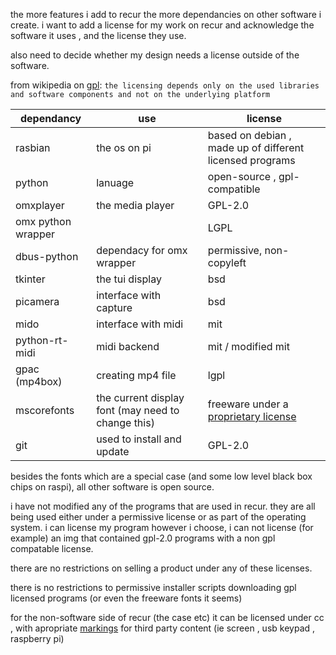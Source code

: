 
the more features i add to recur the more dependancies on other software i create. i want to add a license for my work on recur and acknowledge the software it uses , and the license they use.

also need to decide whether my design needs a license outside of the software.

from wikipedia on [gpl]:
`the licensing depends only on the used libraries and software components and not on the underlying platform`


dependancy | use | license
--- | --- | ---
rasbian | the os on pi | based on debian , made up of different licensed programs
python | lanuage | open-source , gpl-compatible
omxplayer | the media player | GPL-2.0
omx python wrapper | | LGPL
dbus-python | dependacy for omx wrapper | permissive, non-copyleft
tkinter | the tui display | bsd
picamera | interface with capture | bsd
mido | interface with midi | mit
python-rt-midi | midi backend | mit / modified mit
gpac (mp4box) | creating mp4 file | lgpl
mscorefonts | the current display font (may need to change this) | freeware under a [proprietary license]
git | used to install and update | GPL-2.0

besides the fonts which are a special case (and some low level black box chips on raspi), all other software is open source.

i have not modified any of the programs that are used in recur. they are all being used either under a permissive license or as part of the operating system. i can license my program however i choose, i can not license (for example) an img that contained gpl-2.0 programs with a non gpl compatable license.

there are no restrictions on selling a product under any of these licenses.

there is no restrictions to permissive installer scripts downloading gpl licensed programs (or even the freeware fonts it seems) 

for the non-software side of recur (the case etc) it can be licensed under cc , with apropriate [markings] for third party content (ie screen , usb keypad , raspberry pi)

[gpl]: https://en.wikipedia.org/wiki/GNU_General_Public_License#Use_of_licensed_software
[proprietary license]: https://en.wikipedia.org/wiki/Core_fonts_for_the_Web
[markings]: https://wiki.creativecommons.org/wiki/Marking/Creators/Marking_third_party_content
